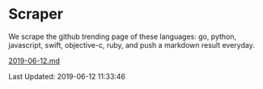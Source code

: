 # Scraper

We scrape the github trending page of these languages: go, python, javascript, swift, objective-c, ruby, and push a markdown result everyday.

[2019-06-12.md](https://github.com/henson/Scraper/blob/master/2019-06-12.md)

Last Updated: 2019-06-12 11:33:46